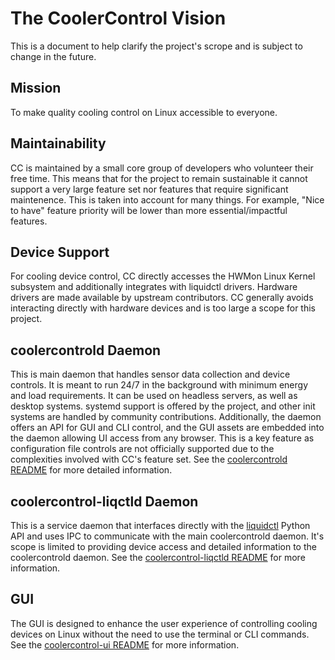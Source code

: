 # The CoolerControl Vision

This is a document to help clarify the project's scrope and is subject to change in the future.

## Mission

To make quality cooling control on Linux accessible to everyone.

## Maintainability

CC is maintained by a small core group of developers who volunteer their free time. This means that
for the project to remain sustainable it cannot support a very large feature set nor features that
require significant maintenence. This is taken into account for many things. For example, "Nice to
have" feature priority will be lower than more essential/impactful features.

## Device Support

For cooling device control, CC directly accesses the HWMon Linux Kernel subsystem and additionally
integrates with liquidctl drivers. Hardware drivers are made available by upstream contributors. CC
generally avoids interacting directly with hardware devices and is too large a scope for this
project.

## coolercontrold Daemon

This is main daemon that handles sensor data collection and device controls. It is meant to run 24/7
in the background with minimum energy and load requirements. It can be used on headless servers, as
well as desktop systems. systemd support is offered by the project, and other init systems are
handled by community contributions. Additionally, the daemon offers an API for GUI and CLI control,
and the GUI assets are embedded into the daemon allowing UI access from any browser. This is a key
feature as configuration file controls are not officially supported due to the complexities involved
with CC's feature set. See the [coolercontrold README](coolercontrold/README.md) for more detailed
information.

## coolercontrol-liqctld Daemon

This is a service daemon that interfaces directly with the
[liquidctl](https://github.com/liquidctl/liquidctl) Python API and uses IPC to communicate with the
main coolercontrold daemon. It's scope is limited to providing device access and detailed
information to the coolercontrold daemon. See the
[coolercontrol-liqctld README](coolercontrol-liqctld/README.md) for more information.

## GUI

The GUI is designed to enhance the user experience of controlling cooling devices on Linux without
the need to use the terminal or CLI commands. See the
[coolercontrol-ui README](coolercontrol-ui/README.md) for more information.
